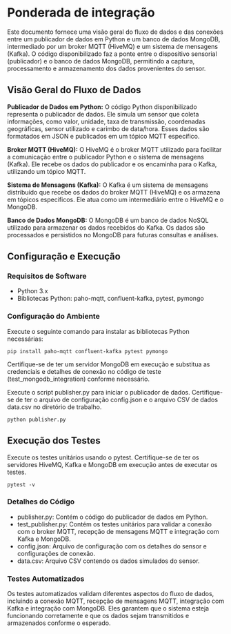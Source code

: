 # Ponderada de integração

Este documento fornece uma visão geral do fluxo de dados e das conexões entre um publicador de dados em Python e um banco de dados MongoDB, intermediado por um broker MQTT (HiveMQ) e um sistema de mensagens (Kafka). O código disponibilizado faz a ponte entre o dispositivo sensorial (publicador) e o banco de dados MongoDB, permitindo a captura, processamento e armazenamento dos dados provenientes do sensor.

## Visão Geral do Fluxo de Dados
**Publicador de Dados em Python:** O código Python disponibilizado representa o publicador de dados. Ele simula um sensor que coleta informações, como valor, unidade, taxa de transmissão, coordenadas geográficas, sensor utilizado e carimbo de data/hora. Esses dados são formatados em JSON e publicados em um tópico MQTT específico.

**Broker MQTT (HiveMQ):** O HiveMQ é o broker MQTT utilizado para facilitar a comunicação entre o publicador Python e o sistema de mensagens (Kafka). Ele recebe os dados do publicador e os encaminha para o Kafka, utilizando um tópico MQTT.

**Sistema de Mensagens (Kafka):** O Kafka é um sistema de mensagens distribuído que recebe os dados do broker MQTT (HiveMQ) e os armazena em tópicos específicos. Ele atua como um intermediário entre o HiveMQ e o MongoDB.

**Banco de Dados MongoDB:** O MongoDB é um banco de dados NoSQL utilizado para armazenar os dados recebidos do Kafka. Os dados são processados e persistidos no MongoDB para futuras consultas e análises.

## Configuração e Execução

### Requisitos de Software

- Python 3.x
- Bibliotecas Python: paho-mqtt, confluent-kafka, pytest, pymongo

### Configuração do Ambiente

Execute o seguinte comando para instalar as bibliotecas Python necessárias:

```
pip install paho-mqtt confluent-kafka pytest pymongo
```

Certifique-se de ter um servidor MongoDB em execução e substitua as credenciais e detalhes de conexão no código de teste (test_mongodb_integration) conforme necessário.

Execute o script publisher.py para iniciar o publicador de dados. Certifique-se de ter o arquivo de configuração config.json e o arquivo CSV de dados data.csv no diretório de trabalho.

```
python publisher.py
```

## Execução dos Testes
Execute os testes unitários usando o pytest. Certifique-se de ter os servidores HiveMQ, Kafka e MongoDB em execução antes de executar os testes.

```
pytest -v
```

### Detalhes do Código
- publisher.py: Contém o código do publicador de dados em Python.
- test_publisher.py: Contém os testes unitários para validar a conexão com o broker MQTT, recepção de mensagens MQTT e integração com Kafka e MongoDB.
- config.json: Arquivo de configuração com os detalhes do sensor e configurações de conexão.
- data.csv: Arquivo CSV contendo os dados simulados do sensor.

### Testes Automatizados
Os testes automatizados validam diferentes aspectos do fluxo de dados, incluindo a conexão MQTT, recepção de mensagens MQTT, integração com Kafka e integração com MongoDB. Eles garantem que o sistema esteja funcionando corretamente e que os dados sejam transmitidos e armazenados conforme o esperado.